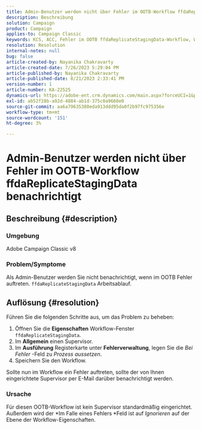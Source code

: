 ```yaml
---
title: Admin-Benutzer werden nicht über Fehler im OOTB-Workflow ffdaReplicateStagingData benachrichtigt
description: Beschreibung
solution: Campaign
product: Campaign
applies-to: Campaign Classic
keywords: KCS, ACC, Fehler im OOTB ffdaReplicateStagingData-Workflow, Workflow-Eigenschaften
resolution: Resolution
internal-notes: null
bug: false
article-created-by: Nayanika Chakravarty
article-created-date: 7/26/2023 5:29:04 PM
article-published-by: Nayanika Chakravarty
article-published-date: 8/21/2023 2:33:41 PM
version-number: 1
article-number: KA-22525
dynamics-url: https://adobe-ent.crm.dynamics.com/main.aspx?forceUCI=1&pagetype=entityrecord&etn=knowledgearticle&id=12cf74e5-d92b-ee11-bdf4-6045bd006e5a
exl-id: ab52f28b-a92d-4884-ab1d-375c0a9660e0
source-git-commit: aa6a79635380eda913ddd95da0f2b97fc975356e
workflow-type: tm+mt
source-wordcount: '151'
ht-degree: 3%

---
```


# Admin-Benutzer werden nicht über Fehler im OOTB-Workflow ffdaReplicateStagingData benachrichtigt

## Beschreibung {#description}


### Umgebung

Adobe Campaign Classic v8

### Problem/Symptome

Als Admin-Benutzer werden Sie nicht benachrichtigt, wenn im OOTB Fehler auftreten. `ffdaReplicateStagingData` Arbeitsablauf.


## Auflösung {#resolution}


Führen Sie die folgenden Schritte aus, um das Problem zu beheben:

1. Öffnen Sie die <b>Eigenschaften</b> Workflow-Fenster `ffdaReplicateStagingData`.
2. Im <b>Allgemein</b> einen Supervisor.
3. Im <b>Ausführung</b> Registerkarte unter <b>Fehlerverwaltung</b>, legen Sie die *Bei Fehler* -Feld zu *Prozess aussetzen*.
4. Speichern Sie den Workflow.


Sollte nun im Workflow ein Fehler auftreten, sollte der von Ihnen eingerichtete Supervisor per E-Mail darüber benachrichtigt werden.

### Ursache

Für diesen OOTB-Workflow ist kein Supervisor standardmäßig eingerichtet. Außerdem wird der *Im Falle eines Fehlers<b> </b>*Feld ist auf *Ignorieren* auf der Ebene der Workflow-Eigenschaften.
